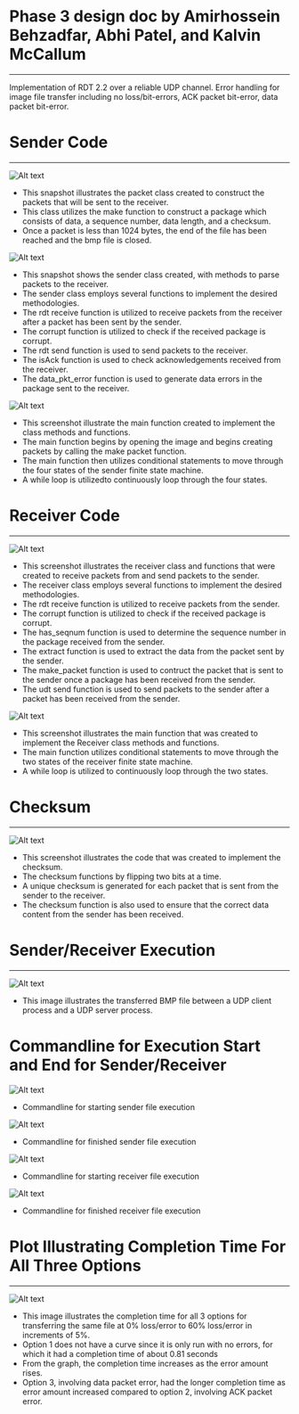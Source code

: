 # Phase 3 design doc by Amirhossein Behzadfar, Abhi Patel, and Kalvin McCallum
___
Implementation of RDT 2.2 over a reliable UDP channel. 
Error handling for image file transfer including no loss/bit-errors, ACK packet bit-error, data packet bit-error.

# Sender Code
___
![Alt text](imgs/Packet_Class.png?raw=true "Optional Title")
* This snapshot illustrates the packet class created to construct the packets that will be sent to the receiver.
* This class utilizes the make function to construct a package which consists of data, a sequence number, data length, and a checksum.
* Once a packet is less than 1024 bytes, the end of the file has been reached and the bmp file is closed.

![Alt text](imgs/Sender_Class.png?raw=true "Optional Title")
* This snapshot shows the sender class created, with methods to parse packets to the receiver.
* The sender class employs several functions to implement the desired methodologies.
* The rdt receive function is utilized to receive packets from the receiver after a packet has been sent by the sender.
* The corrupt function is utilized to check if the received package is corrupt.
* The rdt send function is used to send packets to the receiver.
* The isAck function is used to check acknowledgements received from the receiver.
* The data_pkt_error function is used to generate data errors in the package sent to the receiver.

![Alt text](imgs/Sender_Main.png?raw=true "Optional Title")
* This screenshot illustrate the main function created to implement the class methods and functions.
* The main function begins by opening the image and begins creating packets by calling the make packet function.
* The main function then utilizes conditional statements to move through the four states of the sender finite state machine.
* A while loop is utilizedto continuously loop through the four states.

# Receiver Code
___
![Alt text](imgs/Receiver_Class.png?raw=true "Optional Title")
* This screenshot illustrates the receiver class and functions that were created to receive packets from and send packets to the sender.
* The receiver class employs several functions to implement the desired methodologies.
* The rdt receive function is utilized to receive packets from the sender. 
* The corrupt function is utilized to check if the received package is corrupt. 
* The has_seqnum function is used to determine the sequence number in the package received from the sender.
* The extract function is used to extract the data from the packet sent by the sender.
* The make_packet function is used to contruct the packet that is sent to the sender once a package has been received from the sender.
* The udt send function is used to send packets to the sender after a packet has been received from the sender.

![Alt text](imgs/Receiver_Main.png?raw=true "Optional Title")
* This screenshot illustrates the main function that was created to implement the Receiver class methods and functions.
* The main function utilizes conditional statements to move through the two states of the receiver finite state machine.
* A while loop is utilized to continuously loop through the two states.

# Checksum
___
![Alt text](imgs/Checksum.png?raw=true "Optional Title")
* This screenshot illustrates the code that was created to implement the checksum.
* The checksum functions by flipping two bits at a time.
* A unique checksum is generated for each packet that is sent from the sender to the receiver.
* The checksum function is also used to ensure that the correct data content from the sender has been received.

# Sender/Receiver Execution
___
![Alt text](imgs/Sender_Receiver_Execution.png?raw=true "Optional Title")
* This image illustrates the transferred BMP file between a UDP client process and a UDP server process.

# Commandline for Execution Start and End for Sender/Receiver
![Alt text](imgs/ExecutionStart_Sender.jpg?raw=true "Optional Title")
* Commandline for starting sender file execution

![Alt text](imgs/ExecutionEnd_Sender.jpg?raw=true "Optional Title")
* Commandline for finished sender file execution

![Alt text](imgs/ExecutionEnd_Receiver.jpg?raw=true "Optional Title")
* Commandline for starting receiver file execution

![Alt text](imgs/ExecutionEnd_Receiver.jpg?raw=true "Optional Title")
* Commandline for finished receiver file execution


#  Plot Illustrating Completion Time For All Three Options  
___
![Alt text](imgs/CompletionTimeGraph.jpg?raw=true "Optional Title")
* This image illustrates the completion time for all 3 options for transferring the same file at 0% loss/error to 60% loss/error in increments of 5%.
* Option 1 does not have a curve since it is only run with no errors, for which it had a completion time of about 0.81 seconds
* From the graph, the completion time increases as the error amount rises.
* Option 3, involving data packet error, had the longer completion time as error amount increased compared to option 2, involving ACK packet error.


